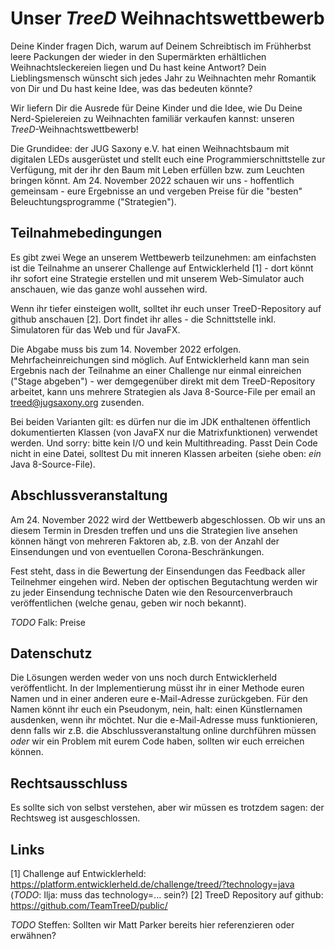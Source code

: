 # Unser _TreeD_ Weihnachtswettbewerb

Deine Kinder fragen Dich, warum auf Deinem Schreibtisch im Frühherbst leere Packungen der wieder in den Supermärkten erhältlichen Weihnachtsleckereien liegen und Du hast keine Antwort? Dein Lieblingsmensch wünscht sich jedes Jahr zu Weihnachten mehr Romantik von Dir und Du hast keine Idee, was das bedeuten könnte?

Wir liefern Dir die Ausrede für Deine Kinder und die Idee, wie Du Deine Nerd-Spielereien zu Weihnachten familiär verkaufen kannst: unseren _TreeD_-Weihnachtswettbewerb!

Die Grundidee: der JUG Saxony e.V. hat einen Weihnachtsbaum mit digitalen LEDs ausgerüstet und stellt euch eine Programmierschnittstelle zur Verfügung, mit der ihr den Baum mit Leben erfüllen bzw. zum Leuchten bringen könnt. Am 24. November 2022 schauen wir uns - hoffentlich gemeinsam - eure Ergebnisse an und vergeben Preise für die "besten" Beleuchtungsprogramme ("Strategien").

## Teilnahmebedingungen

Es gibt zwei Wege an unserem Wettbewerb teilzunehmen: am einfachsten ist die Teilnahme an unserer Challenge auf Entwicklerheld [1] - dort könnt ihr sofort eine Strategie erstellen und mit unserem Web-Simulator auch anschauen, wie das ganze wohl aussehen wird.

Wenn ihr tiefer einsteigen wollt, solltet ihr euch unser TreeD-Repository auf github anschauen [2]. Dort findet ihr alles - die Schnittstelle inkl. Simulatoren für das Web und für JavaFX.

Die Abgabe muss bis zum 14. November 2022 erfolgen. Mehrfacheinreichungen sind möglich. Auf Entwicklerheld kann man sein Ergebnis nach der Teilnahme an einer Challenge nur einmal einreichen ("Stage abgeben") - wer demgegenüber direkt mit dem TreeD-Repository arbeitet, kann uns mehrere Strategien als Java 8-Source-File per email an treed@jugsaxony.org zusenden.

Bei beiden Varianten gilt: es dürfen nur die im JDK enthaltenen öffentlich dokumentierten Klassen (von JavaFX nur die Matrixfunktionen) verwendet werden. Und sorry: bitte kein I/O und kein Multithreading. Passt Dein Code nicht in eine Datei, solltest Du mit inneren Klassen arbeiten (siehe oben: *ein* Java 8-Source-File).

## Abschlussveranstaltung

Am 24. November 2022 wird der Wettbewerb abgeschlossen. Ob wir uns an diesem Termin in Dresden treffen und uns die Strategien live ansehen können hängt von mehreren Faktoren ab, z.B. von der Anzahl der Einsendungen und von eventuellen Corona-Beschränkungen.

Fest steht, dass in die Bewertung der Einsendungen das Feedback aller Teilnehmer eingehen wird. Neben der optischen Begutachtung werden wir zu jeder Einsendung technische Daten wie den Resourcenverbrauch veröffentlichen (welche genau, geben wir noch bekannt).

*TODO* Falk: Preise

## Datenschutz

Die Lösungen werden weder von uns noch durch Entwicklerheld veröffentlicht. In der Implementierung müsst ihr in einer Methode euren Namen und in einer anderen eure e-Mail-Adresse zurückgeben. Für den Namen könnt ihr euch ein Pseudonym, nein, halt: einen Künstlernamen ausdenken, wenn ihr möchtet. Nur die e-Mail-Adresse muss funktionieren, denn falls wir z.B. die Abschlussveranstaltung online durchführen müssen _oder_ wir ein Problem mit eurem Code haben, sollten wir euch erreichen können. 

## Rechtsausschluss

Es sollte sich von selbst verstehen, aber wir müssen es trotzdem sagen: der Rechtsweg ist ausgeschlossen.

## Links

[1] Challenge auf Entwicklerheld: https://platform.entwicklerheld.de/challenge/treed/?technology=java (*TODO*: Ilja: muss das technology=... sein?)
[2] TreeD Repository auf github: https://github.com/TeamTreeD/public/

*TODO* Steffen: Sollten wir Matt Parker bereits hier referenzieren oder erwähnen?